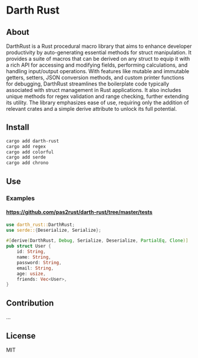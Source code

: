 # Darth Rust

## About
DarthRust is a Rust procedural macro library that aims to enhance developer productivity by auto-generating essential methods for struct manipulation. It provides a suite of macros that can be derived on any struct to equip it with a rich API for accessing and modifying fields, performing calculations, and handling input/output operations. With features like mutable and immutable getters, setters, JSON conversion methods, and custom printer functions for debugging, DarthRust streamlines the boilerplate code typically associated with struct management in Rust applications. It also includes unique methods for regex validation and range checking, further extending its utility. The library emphasizes ease of use, requiring only the addition of relevant crates and a simple derive attribute to unlock its full potential.

## Install
```bash
cargo add darth-rust
cargo add regex
cargo add colorful
cargo add serde
cargo add chrono
```

## Use
### Examples
#### https://github.com/pas2rust/darth-rust/tree/master/tests
```rust
use darth_rust::DarthRust;
use serde::{Deserialize, Serialize};

#[derive(DarthRust, Debug, Serialize, Deserialize, PartialEq, Clone)]
pub struct User {
    id: String,
    name: String,
    password: String,
    email: String,
    age: usize,
    friends: Vec<User>,
}
```

## Contribution
...

## License
MIT